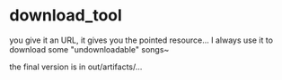# download_tool
you give it an URL, it gives you the pointed resource... I always use it to download some "undownloadable" songs~

the final version is in out/artifacts/...
